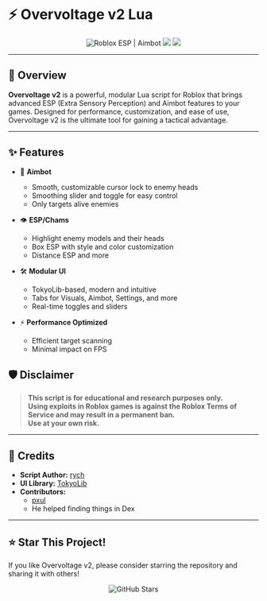 

# ⚡ Overvoltage v2 Lua

<p align="center">
  <img src="https://img.shields.io/badge/Roblox-ESP%20%7C%20Aimbot-blue?style=for-the-badge&logo=roblox" alt="Roblox ESP | Aimbot">
  <img src="https://img.shields.io/badge/Status-Active-brightgreen?style=for-the-badge">
  <img src="https://img.shields.io/github/license/ryknuq/overvoltage-v2?style=for-the-badge">
</p>

---

## 🚀 Overview

**Overvoltage v2** is a powerful, modular Lua script for Roblox that brings advanced ESP (Extra Sensory Perception) and Aimbot features to your games. Designed for performance, customization, and ease of use, Overvoltage v2 is the ultimate tool for gaining a tactical advantage.

---

## ✨ Features

- 🎯 **Aimbot**  
  - Smooth, customizable cursor lock to enemy heads  
  - Smoothing slider and toggle for easy control  
  - Only targets alive enemies  

- 👁️ **ESP/Chams**  
  - Highlight enemy models and their heads  
  - Box ESP with style and color customization  
  - Distance ESP and more

- 🛠️ **Modular UI**  
  - TokyoLib-based, modern and intuitive  
  - Tabs for Visuals, Aimbot, Settings, and more  
  - Real-time toggles and sliders

- ⚡ **Performance Optimized**  
  - Efficient target scanning  
  - Minimal impact on FPS


## 🛡️ Disclaimer

> **This script is for educational and research purposes only.  
> Using exploits in Roblox games is against the Roblox Terms of Service and may result in a permanent ban.  
> Use at your own risk.**

---

## 🙏 Credits

- **Script Author:** [rych](https://github.com/ryknuq)
- **UI Library:** [TokyoLib](https://github.com/drillygzzly/Roblox-UI-Libs)
- **Contributors:**  
  - [pxul](https://github.com/0pxul/GPT-hook)
  - He helped finding things in Dex

---

## ⭐ Star This Project!

If you like Overvoltage v2, please consider starring the repository and sharing it with others!

<p align="center">
  <img src="https://img.shields.io/github/stars/yourusername/overvoltage-v2?style=social" alt="GitHub Stars">
</p>

